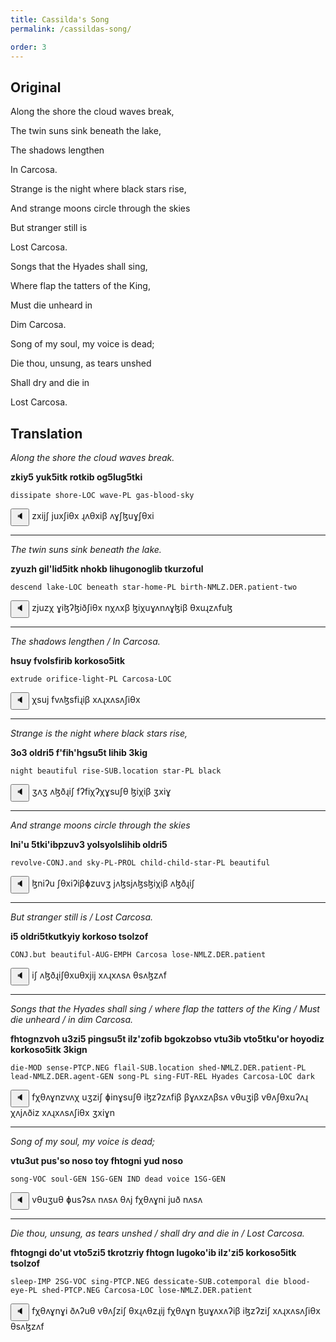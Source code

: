 ```yaml
---
title: Cassilda's Song
permalink: /cassildas-song/

order: 3
---
```


## Original

Along the shore the cloud waves break,

The twin suns sink beneath the lake,

The shadows lengthen

In Carcosa.

Strange is the night where black stars rise,

And strange moons circle through the skies

But stranger still is

Lost Carcosa.

Songs that the Hyades shall sing,

Where flap the tatters of the King,

Must die unheard in

Dim Carcosa.

Song of my soul, my voice is dead;

Die thou, unsung, as tears unshed

Shall dry and die in

Lost Carcosa.

## Translation

_Along the shore the cloud waves break._

**zkiy5 yuk5itk rotkib og5lug5tki**

`dissipate shore-LOC wave-PL gas-blood-sky`

<span class='spoken'> <button class='speak' type='button' data-ipa='zxijʃ juxʃiθx ɻʌθxiβ ʌɣʃɮuɣʃθxi'>🔈</button> <span class='ipa'>zxijʃ juxʃiθx ɻʌθxiβ ʌɣʃɮuɣʃθxi</span> </span>

---

_The twin suns sink beneath the lake._

**zyuzh gil'lid5itk nhokb lihugonoglib tkurzoful**

`descend lake-LOC beneath star-home-PL birth-NMLZ.DER.patient-two`

<span class='spoken'> <button class='speak' type='button' data-ipa='zjuzχ ɣiɮʔɮiðʃiθx nχʌxβ ɮiχuɣʌnʌɣɮiβ θxuɻzʌfuɮ'>🔈</button> <span class='ipa'>zjuzχ ɣiɮʔɮiðʃiθx nχʌxβ ɮiχuɣʌnʌɣɮiβ θxuɻzʌfuɮ</span> </span>

---

_The shadows lengthen / In Carcosa._

**hsuy fvolsfirib korkoso5itk**

`extrude orifice-light-PL Carcosa-LOC`

<span class='spoken'> <button class='speak' type='button' data-ipa='χsuj fvʌɮsfiɻiβ xʌɻxʌsʌʃiθx'>🔈</button> <span class='ipa'>χsuj fvʌɮsfiɻiβ xʌɻxʌsʌʃiθx</span> </span>

---

_Strange is the night where black stars rise,_

**3o3 oldri5 f'fih'hgsu5t lihib 3kig**

`night beautiful rise-SUB.location star-PL black`

<span class='spoken'> <button class='speak' type='button' data-ipa='ʒʌʒ ʌɮðɻiʃ fʔfiχʔχɣsuʃθ ɮiχiβ ʒxiɣ'>🔈</button> <span class='ipa'>ʒʌʒ ʌɮðɻiʃ fʔfiχʔχɣsuʃθ ɮiχiβ ʒxiɣ</span> </span>

---

_And strange moons circle through the skies_

**lni'u 5tki'ibpzuv3 yolsyolslihib oldri5**

`revolve-CONJ.and sky-PL-PROL child-child-star-PL beautiful`

<span class='spoken'> <button class='speak' type='button' data-ipa='ɮniʔu ʃθxiʔiβɸzuvʒ jʌɮsjʌɮsɮiχiβ ʌɮðɻiʃ'>🔈</button> <span class='ipa'>ɮniʔu ʃθxiʔiβɸzuvʒ jʌɮsjʌɮsɮiχiβ ʌɮðɻiʃ</span> </span>

---

_But stranger still is / Lost Carcosa._

**i5 oldri5tkutkyiy korkoso tsolzof**

`CONJ.but beautiful-AUG-EMPH Carcosa lose-NMLZ.DER.patient`

<span class='spoken'> <button class='speak' type='button' data-ipa='iʃ ʌɮðɻiʃθxuθxjij xʌɻxʌsʌ θsʌɮzʌf'>🔈</button> <span class='ipa'>iʃ ʌɮðɻiʃθxuθxjij xʌɻxʌsʌ θsʌɮzʌf</span> </span>

---

_Songs that the Hyades shall sing / where flap the tatters of the King / Must die unheard / in dim Carcosa._

**fhtognzvoh u3zi5 pingsu5t ilz'zofib bgokzobso vtu3ib vto5tku'or hoyodiz korkoso5itk 3kign**

`die-MOD sense-PTCP.NEG flail-SUB.location shed-NMLZ.DER.patient-PL lead-NMLZ.DER.agent-GEN song-PL sing-FUT-REL Hyades Carcosa-LOC dark`

<span class='spoken'> <button class='speak' type='button' data-ipa='fχθʌɣnzvʌχ uʒziʃ ɸinɣsuʃθ iɮzʔzʌfiβ βɣʌxzʌβsʌ vθuʒiβ vθʌʃθxuʔʌɻ χʌjʌðiz xʌɻxʌsʌʃiθx ʒxiɣn'>🔈</button> <span class='ipa'>fχθʌɣnzvʌχ uʒziʃ ɸinɣsuʃθ iɮzʔzʌfiβ βɣʌxzʌβsʌ vθuʒiβ vθʌʃθxuʔʌɻ χʌjʌðiz xʌɻxʌsʌʃiθx ʒxiɣn</span> </span>

---

_Song of my soul, my voice is dead;_

**vtu3ut pus'so noso toy fhtogni yud noso**

`song-VOC soul-GEN 1SG-GEN IND dead voice 1SG-GEN`

<span class='spoken'> <button class='speak' type='button' data-ipa='vθuʒuθ ɸusʔsʌ nʌsʌ θʌj fχθʌɣni juð nʌsʌ'>🔈</button> <span class='ipa'>vθuʒuθ ɸusʔsʌ nʌsʌ θʌj fχθʌɣni juð nʌsʌ</span> </span>

---

_Die thou, unsung, as tears unshed / shall dry and die in / Lost Carcosa._

**fhtogngi do'ut vto5zi5 tkrotzriy fhtogn lugoko'ib ilz'zi5 korkoso5itk tsolzof**

`sleep-IMP 2SG-VOC sing-PTCP.NEG dessicate-SUB.cotemporal die blood-eye-PL shed-PTCP.NEG Carcosa-LOC lose-NMLZ.DER.patient`

<span class='spoken'> <button class='speak' type='button' data-ipa='fχθʌɣnɣi ðʌʔuθ vθʌʃziʃ θxɻʌθzɻij fχθʌɣn ɮuɣʌxʌʔiβ iɮzʔziʃ xʌɻxʌsʌʃiθx θsʌɮzʌf'>🔈</button> <span class='ipa'>fχθʌɣnɣi ðʌʔuθ vθʌʃziʃ θxɻʌθzɻij fχθʌɣn ɮuɣʌxʌʔiβ iɮzʔziʃ xʌɻxʌsʌʃiθx θsʌɮzʌf</span> </span>
